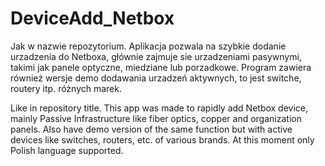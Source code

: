 # DeviceAdd_Netbox
Jak w nazwie repozytorium. Aplikacja pozwala na szybkie dodanie urzadzenia do Netboxa, głównie zajmuje sie urzadzeniami pasywnymi, takimi jak panele optyczne, miedziane lub porzadkowe. Program zawiera również wersje demo dodawania urzadzeń aktywnych, to jest switche, routery itp. różnych marek.


Like in repository title. This app was made to rapidly add Netbox device, mainly Passive Infrastructure like fiber optics, copper and organization panels.
Also have demo version of the same function but with active devices like switches, routers, etc. of various brands. At this moment only Polish language supported.
